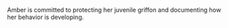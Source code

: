 Amber is committed to protecting her juvenile griffon and documenting how her behavior is developing.